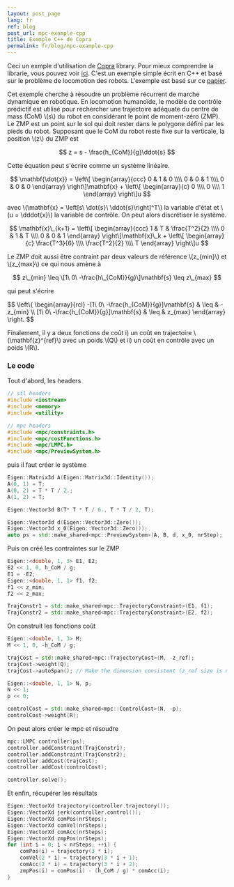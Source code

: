 ```yaml
---
layout: post_page
lang: fr
ref: blog
post_url: mpc-example-cpp
title: Exemple C++ de Copra
permalink: fr/blog/mpc-example-cpp
---
```


Ceci un exmple d'utilisation de [Copra](https://github.com/vsamy/Copra) library.
Pour mieux comprendre la librarie, vous pouvez voir [ici]({{site.url}}/en/git-repository/mpc).
C'est un exemple simple écrit en C++ et basé sur le problème de locomotion des robots.
L'exemple est basé sur ce [papier](https://hal.inria.fr/inria-00390462/document).
<!--more-->

Cet exemple cherche à résoudre un problème récurrent de marche dynamique en robotique.
En locomotion humanoïde, le modèle de contrôle prédictif est utilisé pour rechercher une trajectoire adéquate du centre de mass (CoM) \\(s\\) du robot en considérant le point de moment-zéro (ZMP). 
Le ZMP est un point sur le sol qui doit rester dans le polygone défini par les pieds du robot.
Supposant que le CoM du robot reste fixe sur la verticale, la position \\(z\\) du ZMP est

$$
    z = s - \frac{h_{CoM}}{g}\ddot{s}
$$

Cette équation peut s'écrire comme un système linéaire.

$$
    \mathbf{\dot{x}} = 
    \left\[
        \begin{array}{ccc}
            0 & 1 & 0 \\\\
            0 & 0 & 1 \\\\
            0 & 0 & 0
        \end{array}
    \right\]\mathbf{x} +
    \left\[
        \begin{array}{c}
            0 \\\\
            0 \\\\
            1
        \end{array}
    \right\]u
$$

avec \\(\mathbf{x} = \left\[s\ \dot{s}\ \ddot{s}\right\]^T\\) la variable d'état
et \\(u = \dddot{x}\\) la variable de contrôle.
On peut alors discrétiser le système.

$$
    \mathbf{x}\_{k+1} = 
    \left\[
        \begin{array}{ccc}
            1 & T & \frac{T^2}{2} \\\\
            0 & 1 & T \\\\
            0 & 0 & 1
        \end{array}
    \right\]\mathbf{x}\_k +
    \left\[
        \begin{array}{c}
            \frac{T^3}{6} \\\\
            \frac{T^2}{2} \\\\
            T
        \end{array}
    \right\]u
$$

Le ZMP doit aussi être contraint par deux valeurs de référence \\(z\_{min}\\) et \\(z\_{max}\\)
ce qui nous amène à

$$
    z\_{min} \leq \[1\ 0\ -\frac{h\_{CoM}}{g}\]\mathbf{s} \leq z\_{max}
$$

qui peut s'écrire

$$
    \left\\{
        \begin{array}{rcl}
            -\[1\ 0\ -\frac{h\_{CoM}}{g}\]\mathbf{s} & \leq & -z\_{min} \\\\
            \[1\ 0\ -\frac{h\_{CoM}}{g}\]\mathbf{s}  & \leq & z\_{max}
        \end{array}
    \right.
$$

Finalement, il y a deux fonctions de coût i) un coût en trajectoire \\(\mathbf{z}^{ref}\\) avec un poids \\(Q\\) et ii) un coût en contrôle avec un poids \\(R\\).

### Le code
Tout d'abord, les headers

```c++
// stl headers
#include <iostream>
#include <memory>
#include <utility>

// mpc headers
#include <mpc/constraints.h>
#include <mpc/costFunctions.h>
#include <mpc/LMPC.h>
#include <mpc/PreviewSystem.h>
```

puis il faut créer le système

```c++
Eigen::Matrix3d A(Eigen::Matrix3d::Identity());
A(0, 1) = T;
A(0, 2) = T * T / 2.;
A(1, 2) = T;

Eigen::Vector3d B(T* T * T / 6., T * T / 2, T);

Eigen::Vector3d d(Eigen::Vector3d::Zero());
Eigen::Vector3d x_0(Eigen::Vector3d::Zero());
auto ps = std::make_shared<mpc::PreviewSystem>(A, B, d, x_0, nrStep);
```

Puis on créé les contraintes sur le ZMP

```c++
Eigen::<double, 1, 3> E1, E2;
E2 << 1, 0, h_CoM / g;
E1 = -E2;
Eigen::<double, 1, 1> f1, f2;
f1 << z_min; 
f2 << z_max;

TrajConstr1 = std::make_shared<mpc::TrajectoryConstraint>(E1, f1);
TrajConstr2 = std::make_shared<mpc::TrajectoryConstraint>(E2, f2);
```

On construit les fonctions coût

```c++
Eigen::<double, 1, 3> M;
M << 1, 0, -h_CoM / g;

trajCost = std::make_shared<mpc::TrajectoryCost>(M, -z_ref);
trajCost->weight(Q);
trajCost->autoSpan(); // Make the dimension consistent (z_ref size is nrSteps)

Eigen::<double, 1, 1> N, p;
N << 1;
p << 0;

controlCost = std::make_shared<mpc::ControlCost>(N, -p);
controlCost->weight(R);
```

On peut alors créer le mpc et résoudre

```c++
mpc::LMPC controller(ps);
controller.addConstraint(TrajConstr1);
controller.addConstraint(TrajConstr2);
controller.addCost(trajCost);
controller.addCost(controlCost);

controller.solve();
```

Et enfin, récupérer les résultats

```c++
Eigen::VectorXd trajectory(controller.trajectory());
Eigen::VectorXd jerk(controller.control());
Eigen::VectorXd comPos(nrSteps);
Eigen::VectorXd comVel(nrSteps);
Eigen::VectorXd comAcc(nrSteps);
Eigen::VectorXd zmpPos(nrSteps);
for (int i = 0; i < nrSteps; ++i) {
    comPos(i) = trajectory(3 * i);
    comVel(2 * i) = trajectory(3 * i + 1);
    comAcc(2 * i) = trajectory(3 * i + 2);
    zmpPos(i) = comPos(i) - (h_CoM / g) * comAcc(i);
}
```
